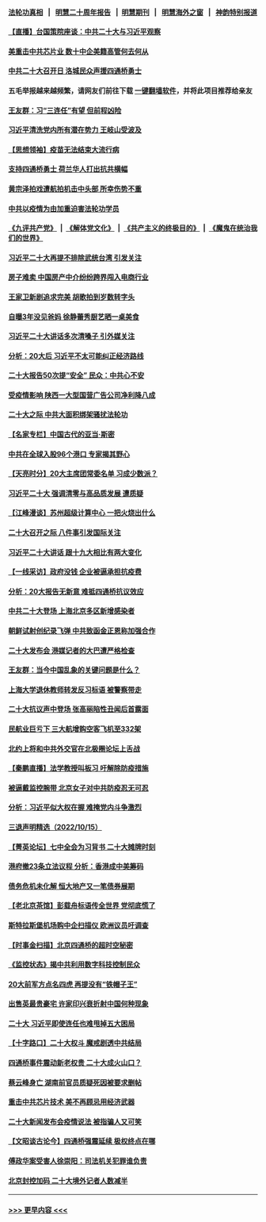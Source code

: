 #### [法轮功真相](https://github.com/gfw-breaker/truth/blob/master/README.md?t=0) &nbsp;&nbsp;|&nbsp;&nbsp; [明慧二十周年报告](https://github.com/gfw-breaker/mh-reports/blob/master/README.md?t=0) &nbsp;&nbsp;|&nbsp;&nbsp;[明慧期刊](https://github.com/gfw-breaker/mh-qikan) &nbsp;&nbsp;|&nbsp;&nbsp; [明慧海外之窗](https://github.com/gfw-breaker/mh-news/blob/master/README.md?t=0) &nbsp;&nbsp;|&nbsp;&nbsp; [神韵特别报道](https://github.com/gfw-breaker/mh-news/blob/master/shenyun.md?t=0)
#### [【直播】台国策院座谈：中共二十大与习近平观察](../pages/nsc413/n13846862.md?t=10171150) 
#### [美重击中共芯片业 数十中企美籍高管何去何从](../pages/nsc413/n13846793.md?t=10171150) 
#### [中共二十大召开日 洛城民众声援四通桥勇士](../pages/nsc413/n13846810.md?t=10171150) 
#### 五毛举报越来越频繁，请网友们前往下载 [一键翻墙软件](https://github.com/gfw-breaker/ssr-accounts)，并将此项目推荐给亲友
#### [王友群：习“三连任”有望 但前程凶险](../pages/nsc413/n13846785.md?t=10171150) 
#### [习近平清洗党内所有潜在势力 王岐山受波及](../pages/nsc413/n13846782.md?t=10171150) 
#### [【思想领袖】疫苗无法结束大流行病](../pages/nsc413/n13828447.md?t=10171150) 
#### [支持四通桥勇士 荷兰华人打出抗共横幅](../pages/nsc413/n13846812.md?t=10171150) 
#### [黄宗泽拍戏遭航拍机击中头部 所幸伤势不重](../pages/nsc413/n13846775.md?t=10171150) 
#### [中共以疫情为由加重迫害法轮功学员](../pages/nsc413/n13845591.md?t=10171150) 
#### [《九评共产党》](https://github.com/begood0513/9ping.md/blob/master/README.md) &nbsp;|&nbsp; [《解体党文化》](../../../../jtdwh.md/blob/master/README.md)  &nbsp;|&nbsp; [《共产主义的终极目的》](../../../../gczydzjmd.md/blob/master/README.md) &nbsp;|&nbsp; [《魔鬼在统治我们的世界》](../../../../mgztzwmdsj.md/blob/master/README.md) 
#### [习近平二十大再提不排除武统台湾 引发关注](../pages/nsc413/n13846780.md?t=10171150) 
#### [房子难卖 中国房产中介纷纷跨界闯入电商行业](../pages/nsc413/n13846744.md?t=10171150) 
#### [王家卫新剧追求完美 胡歌拍到岁数转字头](../pages/nsc413/n13846712.md?t=10171150) 
#### [自曝3年没见爸妈 徐静蕾秀厨艺晒一桌美食](../pages/nsc413/n13846737.md?t=10171150) 
#### [习近平二十大讲话多次清嗓子 引外媒关注](../pages/nsc413/n13846699.md?t=10171150) 
#### [分析：20大后 习近平不太可能纠正经济路线](../pages/nsc413/n13845672.md?t=10171150) 
#### [二十大报告50次提“安全” 民众：中共心不安](../pages/nsc413/n13846613.md?t=10171150) 
#### [受疫情影响 陕西一大型国营广告公司净利降八成](../pages/nsc413/n13846719.md?t=10171150) 
#### [二十大之际 中共大面积绑架骚扰法轮功](../pages/nsc413/n13846381.md?t=10171150) 
#### [【名家专栏】中国古代的亚当‧斯密](../pages/nsc413/n13846608.md?t=10171150) 
#### [中共在全球入股96个港口 专家揭其野心](../pages/nsc413/n13846440.md?t=10171150) 
#### [【天亮时分】20大主席团常委名单 习成少数派？](../pages/nsc413/n13846673.md?t=10171150) 
#### [习近平二十大 强调清零与高品质发展 遭质疑](../pages/nsc413/n13846671.md?t=10171150) 
#### [【江峰漫谈】苏州超级计算中心 一把火烧出什么](../pages/nsc413/n13846670.md?t=10171150) 
#### [二十大召开之际 八件事引发国际关注](../pages/nsc413/n13846666.md?t=10171150) 
#### [习近平二十大讲话 跟十九大相比有两大变化](../pages/nsc413/n13846624.md?t=10171150) 
#### [【一线采访】政府没钱 企业被逼承担抗疫费](../pages/nsc413/n13845946.md?t=10171150) 
#### [分析：20大报告无新意 难抵四通桥抗议效应](../pages/nsc413/n13846571.md?t=10171150) 
#### [中共二十大登场 上海北京多区新增感染者](../pages/nsc413/n13846573.md?t=10171150) 
#### [朝鲜试射创纪录飞弹 中共致函金正恩称加强合作](../pages/nsc413/n13846472.md?t=10171150) 
#### [二十大发布会 港媒记者的大巴遭严格检查](../pages/nsc413/n13846424.md?t=10171150) 
#### [王友群：当今中国乱象的关键问题是什么？](../pages/nsc413/n13846313.md?t=10171150) 
#### [上海大学退休教师转发反习标语 被警察带走](../pages/nsc413/n13846408.md?t=10171150) 
#### [二十大抗议声中登场 张高丽陷性丑闻后首露面](../pages/nsc413/n13846359.md?t=10171150) 
#### [民航业巨亏下 三大航增购空客飞机至332架](../pages/nsc413/n13846316.md?t=10171150) 
#### [北约上将和中共外交官在北极圈论坛上舌战](../pages/nsc413/n13846333.md?t=10171150) 
#### [【秦鹏直播】法学教授叫板习 吁解除防疫措施](../pages/nsc413/n13846298.md?t=10171150) 
#### [被逼戴监控腕带 北京女子对中共防疫忍无可忍](../pages/nsc413/n13846301.md?t=10171150) 
#### [分析：习近平似大权在握 难掩党内斗争激烈](../pages/nsc413/n13846220.md?t=10171150) 
#### [三退声明精选（2022/10/15）](../pages/nsc413/n13846328.md?t=10171150) 
#### [【菁英论坛】七中全会为习背书 二十大摊牌时刻](../pages/nsc413/n13846297.md?t=10171150) 
#### [港府撤23条立法议程 分析：香港成中美筹码](../pages/nsc413/n13846275.md?t=10171150) 
#### [债务危机未化解 恒大地产又一笔债券展期](../pages/nsc413/n13846292.md?t=10171150) 
#### [【老北京茶馆】彭载舟标语传全世界 党彻底慌了](../pages/nsc413/n13846293.md?t=10171150) 
#### [斯特拉斯堡机场购中企扫描仪 欧洲议员吁调查](../pages/nsc413/n13846264.md?t=10171150) 
#### [【时事金扫描】北京四通桥的超时空秘密](../pages/nsc413/n13845671.md?t=10171150) 
#### [《监控状态》揭中共利用数字科技控制民众](../pages/nsc413/n13846272.md?t=10171150) 
#### [20大前军方点名四虎 再提没有“铁帽子王”](../pages/nsc413/n13846254.md?t=10171150) 
#### [出售英最贵豪宅 许家印兴衰折射中国何种现象](../pages/nsc413/n13846221.md?t=10171150) 
#### [二十大 习近平即使连任也难甩掉五大困局](../pages/nsc413/n13846189.md?t=10171150) 
#### [【十字路口】二十大权斗 魔戒剧透中共结局](../pages/nsc413/n13846092.md?t=10171150) 
#### [四通桥事件震动新老权贵 二十大成火山口？](../pages/nsc413/n13846024.md?t=10171150) 
#### [蔡云峰身亡 湖南前官员质疑死因被要求删帖](../pages/nsc413/n13845966.md?t=10171150) 
#### [重击中共芯片技术 美不再顾忌用经济武器](../pages/nsc413/n13845753.md?t=10171150) 
#### [二十大新闻发布会疫情说法 被指骗人又可笑](../pages/nsc413/n13846000.md?t=10171150) 
#### [【文昭谈古论今】四通桥强震延续 极权终点在哪](../pages/nsc413/n13846158.md?t=10171150) 
#### [傅政华案受害人徐崇阳：司法机关犯罪谁负责](../pages/nsc413/n13846107.md?t=10171150) 
#### [北京封控加码 二十大境外记者人数减半](../pages/nsc413/n13846070.md?t=10171150) 

----
#### [ >>> 更早内容 <<< ](../indexes/nsc413-earlier.md)
